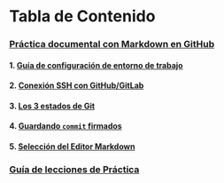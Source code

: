 # Tabla de Contenido

### [Práctica documental con Markdown en GitHub](../../../)

   #### 1. [Guía de configuración de entorno de trabajo](WORKSPACE.md)
   #### 2. [Conexión SSH con GitHub/GitLab](SSH.md)
   #### 3. [Los 3 estados de Git](GIT.md)
   #### 4. [Guardando `commit` firmados](GPG.md)
   #### 5. [Selección del Editor Markdown](IDE.md)
### [Guía de lecciones de Práctica](PRACTICE-GUIDE.md)